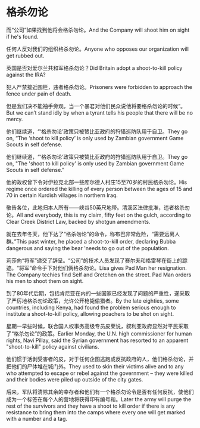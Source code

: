 # 格杀勿论

<p><span class="chinese">而“公司”如果找到他将会格杀勿论。</span><span class="english">And the Company will shoot him on sight if he's found.</span></p>

<p><span class="chinese">任何人反对我们的组织格杀勿论。</span><span class="english">Anyone who opposes our organization will get rubbed out.</span></p>

<p><span class="chinese">英国是否对爱尔兰共和军格杀勿论？</span><span class="english">Did Britain adopt a shoot-to-kill policy against the IRA?</span></p>

<p><span class="chinese">犯人严禁接近围栏，违者格杀勿论。</span><span class="english">Prisoners were forbidden to approach the fence under pain of death.</span></p>

<p><span class="chinese">但是我们决不能袖手旁观，当一个暴君对他们民众说他将要格杀勿论的时候”。</span><span class="english">But we can’t stand idly by when a tyrant tells his people that there will be no mercy.</span></p>

<p><span class="chinese">他们继续道，“‘格杀勿论’政策只被赞比亚政府的狩猎巡防队用于自卫。</span><span class="english">They go on, “The ‘shoot to kill policy’ is only used by Zambian government Game Scouts in self defense.</span></p>

<p><span class="chinese">他们继续道，“‘格杀勿论’政策只被赞比亚政府的狩猎巡防队用于自卫。</span><span class="english">They go on, "The 'shoot to kill policy' is only used by Zambian government Game Scouts in self defense."</span></p>

<p><span class="chinese">他的政权曾下令对伊拉克北部一些库尔德人村庄15至70岁的村民格杀勿论。</span><span class="english">His regime once ordered the killing of every person between the ages of 15 and 70 in certain Kurdish villages in northern Iraq.</span></p>

<p><span class="chinese">敬告各位，此地归本人所有——峡谷50英尺地带。清溪区法律批准，违者格杀勿论。</span><span class="english">All and everybody, this is my claim, fifty feet on the gulch, according to Clear Creek District Law, backed by shotgun amendments.</span></p>

<p><span class="chinese">就在去年冬天，他下达了“格杀勿论”的命令，称布巴非常危险，“需要远离人群。”</span><span class="english">This past winter, he placed a shoot-to-kill order, declaring Bubba dangerous and saying the bear 'needs to go out of the population.</span></p>

<p><span class="chinese">莉莎向“将军”递交了辞呈。“公司”的技术人员发现了赛尔夫和格雷琴在街上的踪迹。“将军”命令手下对他们俩格杀勿论。</span><span class="english">Lisa gives Pad Man her resignation. The Company techies find Self and Gretchen on the street. Pad Man orders his men to shoot them on sight.</span></p>

<p><span class="chinese">到了80年代后期，包括肯尼亚在内的一些国家已经发现了问题的严重性，遂采取了严厉地格杀勿论政策，允许公开枪毙偷猎者。</span><span class="english">By the late eighties, some countries, including Kenya, had found the problem serious enough to institute a shoot-to-kill policy, allowing poachers to be shot on sight.</span></p>

<p><span class="chinese">星期一早些时候，联合国人权事务高级专员皮莱说，叙利亚政府显然对平民采取了“格杀勿论”的政策。</span><span class="english">Earlier Monday, the U.N. high commissioner for human rights, Navi Pillay, said the Syrian government has resorted to an apparent "shoot-to-kill" policy against civilians.</span></p>

<p><span class="chinese">他们惯于活剥受害者的皮，对于任何企图逃跑或反抗政府的人，他们格杀勿论，并把他们的尸体堆在城门外。</span><span class="english">They used to skin their victims alive and to any who attempted to escape or rebel against the government – they were killed and their bodies were piled up outside of the city gates.</span></p>

<p><span class="chinese">后来，军队将清除其余的幸存者和他们有一个格杀勿论令是否有任何反抗，使他们成为一个标签在每个人的营地将获得印有编号和。</span><span class="english">Later the army will purge the rest of the survivors and they have a shoot to kill order if there is any resistance to bring them into the camps where every one will get marked with a number and a tag.</span></p>

